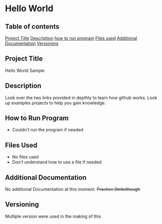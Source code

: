 # Hello World
## ****Table of contents****
[Project Title](#Project-title)
[Description](#Description)
[how to run program](#How-to-run-Program)
[Files used](#Files-Used)
[Additional Documentation](#Additional-Documentation)
[Versioning](#versioning)
## Project Title
Hello World Sample
## Description
Look over the two links provided in depthly to learn how github works. Look up examples projects to help you gain knowledge.
## How to Run Program
- Couldn't run the program if needed
## Files Used
- No files used
- Don't understand how to use a file if needed

## Additional Documentation
No additional Documentation at this moment.  ~~Practice Strikethough~~
## Versioning
Multiple version were used in the making of this
